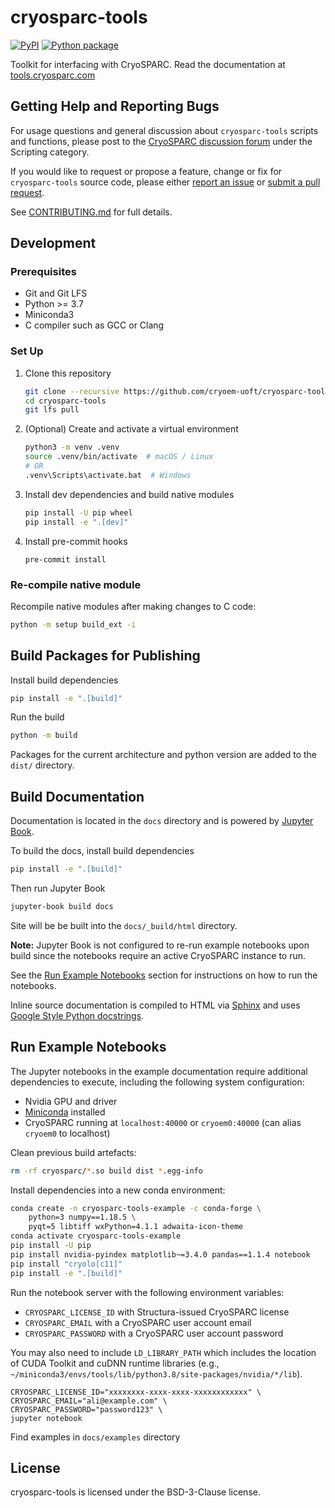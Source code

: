 # cryosparc-tools

[![PyPI](https://badgen.net/pypi/v/cryosparc-tools)](https://pypi.org/project/cryosparc-tools/)
[![Python package](https://github.com/cryoem-uoft/cryosparc-tools/actions/workflows/python-package.yml/badge.svg?branch=main)](https://github.com/cryoem-uoft/cryosparc-tools/actions/workflows/python-package.yml)

Toolkit for interfacing with CryoSPARC. Read the documentation at
[tools.cryosparc.com](https://tools.cryosparc.com)

## Getting Help and Reporting Bugs

For usage questions and general discussion about `cryosparc-tools` scripts and functions, please post to the [CryoSPARC discussion forum](https://discuss.cryosparc.com/c/scripting) under the Scripting category.

If you would like to request or propose a feature, change or fix for `cryosparc-tools` source code, please either [report an issue](https://github.com/cryoem-uoft/cryosparc-tools/issues/new) or [submit a pull request](https://github.com/cryoem-uoft/cryosparc-tools/compare).

See [CONTRIBUTING.md](CONTRIBUTING.md) for full details.

## Development

### Prerequisites

- Git and Git LFS
- Python >= 3.7
- Miniconda3
- C compiler such as GCC or Clang

### Set Up

1. Clone this repository
   ```sh
   git clone --recursive https://github.com/cryoem-uoft/cryosparc-tools.git
   cd cryosparc-tools
   git lfs pull
   ```
2. (Optional) Create and activate a virtual environment
   ```sh
   python3 -m venv .venv
   source .venv/bin/activate  # macOS / Linux
   # OR
   .venv\Scripts\activate.bat  # Windows
   ```
3. Install dev dependencies and build native modules
   ```sh
   pip install -U pip wheel
   pip install -e ".[dev]"
   ```
4. Install pre-commit hooks
   ```
   pre-commit install
   ```

### Re-compile native module

Recompile native modules after making changes to C code:

```sh
python -m setup build_ext -i
```

## Build Packages for Publishing

Install build dependencies

```sh
pip install -e ".[build]"
```

Run the build

```sh
python -m build
```

Packages for the current architecture and python version are added to the
`dist/` directory.

## Build Documentation

Documentation is located in the `docs` directory and is powered by [Jupyter Book](https://jupyterbook.org/en/stable/intro.html).

To build the docs, install build dependencies

```sh
pip install -e ".[build]"
```

Then run Jupyter Book

```sh
jupyter-book build docs
```

Site will be be built into the `docs/_build/html` directory.

**Note:** Jupyter Book is not configured to re-run example notebooks upon build
since the notebooks require an active CryoSPARC instance to run.

See the [Run Example Notebooks](#run-example-notebooks) section for instructions
on how to run the notebooks.

Inline source documentation is compiled to HTML via [Sphinx](https://www.sphinx-doc.org/en/master/index.html) and uses [Google Style Python docstrings](https://www.sphinx-doc.org/en/master/usage/extensions/example_google.html#example-google).

## Run Example Notebooks

The Jupyter notebooks in the example documentation require additional
dependencies to execute, including the following system configuration:

- Nvidia GPU and driver
- [Miniconda](https://docs.conda.io/en/latest/miniconda.html) installed
- CryoSPARC running at `localhost:40000` or `cryoem0:40000` (can alias `cryoem0` to localhost)

Clean previous build artefacts:

```sh
rm -rf cryosparc/*.so build dist *.egg-info
```

Install dependencies into a new conda environment:

```sh
conda create -n cryosparc-tools-example -c conda-forge \
    python=3 numpy==1.18.5 \
    pyqt=5 libtiff wxPython=4.1.1 adwaita-icon-theme
conda activate cryosparc-tools-example
pip install -U pip
pip install nvidia-pyindex matplotlib~=3.4.0 pandas==1.1.4 notebook
pip install "cryolo[c11]"
pip install -e ".[build]"
```

Run the notebook server with the following environment variables:

- `CRYOSPARC_LICENSE_ID` with Structura-issued CryoSPARC license
- `CRYOSPARC_EMAIL` with a CryoSPARC user account email
- `CRYOSPARC_PASSWORD` with a CryoSPARC user account password

You may also need to include `LD_LIBRARY_PATH` which includes the location of
CUDA Toolkit and cuDNN runtime libraries (e.g., `~/miniconda3/envs/tools/lib/python3.8/site-packages/nvidia/*/lib`).

```
CRYOSPARC_LICENSE_ID="xxxxxxxx-xxxx-xxxx-xxxxxxxxxxxx" \
CRYOSPARC_EMAIL="ali@example.com" \
CRYOSPARC_PASSWORD="password123" \
jupyter notebook
```

Find examples in `docs/examples` directory

## License

cryosparc-tools is licensed under the BSD-3-Clause license.

